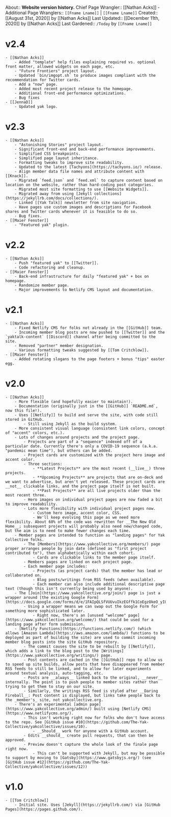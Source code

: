 About:: __Website version history.__
Chief Page Wrangler:: [[Nathan Acks]]
    - Additional Page Wranglers:: `[[Fname Lname]]` | `[[Fname Lname]]`
Created:: [[August 31st, 2020]] by [[Nathan Acks]]
Last Updated:: [[December 11th, 2020]] by [[Nathan Acks]]
Last Gardened:: `/Today` by `[[Fname Lname]]`
# v2.4
    - [[Nathan Acks]]
        - Added "template" help files explaining required vs. optional front matter, allowed widgets on each page, etc.
        - "Future Frontiers" project layout.
        - Updated `bin/imgopt.sh` to produce images compliant with the recommendation for Twitter cards.
        - Add a "now" page.
        - Added most recent project release to the homepage.
        - Additional front-end performance optimizations.
        - Bug fixes
    - [[JennaD]]
        - Updated yak logo.
# v2.3
    - [[Nathan Acks]]
        - "Astonishing Stories" project layout.
        - Significant front-end and back-end performance improvements.
        - Simplified CSS breakpoints.
        - Simplified page layout inheritance.
        - Formatting tweaks to improve site readability.
        - Updated to the latest [Tachyons](https://tachyons.io/) release.
        - Align member data file names and attribute content with [[Knack]].
        - Migrated `feed.json` and `feed.xml` to capture content based on location on the website, rather than hard-coding post categories.
        - Migrated most site formatting to use [[Website Widgets]].
        - Migrated away from using [Jekyll collections](https://jekyllrb.com/docs/collections/).
        - Linked [[Yak Talk]] newsletter from site navigation.
        - Have pages use custom images and descriptions for Facebook shares and Twitter cards whenever it is feasible to do so.
        - Bug fixes.
    - [[Maier Fenster]]
        - "Featured yak" plugin.
# v2.2
    - [[Nathan Acks]]
        - Push "featured yak" to [[Twitter]].
        - Code refactoring and cleanup.
    - [[Maier Fenster]]
        - Back-end infrastructure for daily "featured yak" + box on homepage.
        - Randomize member page.
        - Major improvements to Netlify CMS layout and documentation.
# v2.1
    - [[Nathan Acks]]
        - Fixed Netlify CMS for folks not already in the [[GitHub]] team.
        - Incoming member blog posts are now pushed to [[Twitter]] and the `yaktalk-content` [[Discord]] channel after being committed to the site.
        - Removed "partner" member designation.
        - Various formatting tweaks suggested by [[Tom Critchlow]].
    - [[Maier Fenster]]
        - Added rotating slogans to the page footers + bonus "tips" easter egg.
# v2.0
    - [[Nathan Acks]]
        - More flexible (and hopefully easier to maintain!).
        - Documentation (originally just in the [[GitHub]] `README.md`, now this file!).
        - Uses [[Netlify]] to build and serve the site, with code still stored in GitHub.
            - Still using Jekyll as the build system.
        - More consistent visual language (consistent link colors, concept of "accent" colors, etc.).
        - Lots of changes around projects and the project page.
            - Projects are part of a "sequence" indexed off of a particular date. Currently there's only a COVID-19 sequence (a.k.a. "pandemic mean time"), but others can be added.
            - Project cards are customized with the project hero image and accent color.
            - Three sections:
                - **Latest Projects** are the most recent (__live__) three projects.
                - **Upcoming Projects** are projects that are on-deck and we want to advertise, but aren't yet released. These project cards are __not__ clickable links, and the project page itself is not built.
                - **Past Projects** are all live projects older than the most recent three.
            - Hero images on individual project pages are now faded a bit to improve readability.
            - Lots more flexibility with individual project pages now.
                - Custom hero image, accent color, CSS.
                - We'll keep evolving this page as we need more flexibility. About 60% of the code was rewritten for __The New Old Home__; subsequent projects will probably also need new/changed code, but the aim is to need to make fewer changes each time.
        - Member pages are intended to function as "landing pages" for Yak Collective folks.
            - The [Members](https://www.yakcollective.org/members/) page proper arranges people by join date (defined as "first project contributed to"), then alphabetically within each cohort.
                - Cards are clickable links to the member page itself.
            - Members pages are linked on each project page.
            - Each member page includes:
                - Projects (as project cards) that the member has lead or collaborated on.
                - Blog posts/writings from RSS feeds (when available).
                - Each member can also include additional descriptive page text (though this isn't currently being used by anyone).
        - The [Join](https://www.yakcollective.org/join/) page is just a wrapper around [the existing Google Form](https://docs.google.com/forms/d/e/1FAIpQLSfVUUvuIkzEGffk1CoEgzOkeO_yI05Nuw6zU3H1TNLmiQOf7g/viewform).
            - Using a wrapper means we can swap out the Google Form for something more sophisticated later.
                - Right now, there's an [unused "welcome" page](https://www.yakcollective.org/welcome/) that could be used for a landing page after form submission.
        - [Netlify Functions](https://functions.netlify.com/) (which allows [Amazon Lambda](https://aws.amazon.com/lambda/) functions to be deployed as part of building the site) are used to commit incoming member blog posts into the site GitHub repository.
            - The commit causes the site to be rebuilt by [[Netlify]], which adds a link to the blog post to the [Writings](https://www.yakcollective.org/writings/) page.
            - Post contents are cached in the [[GitHub]] repo to allow us to speed up site builds, allow posts that have disappeared from member RSS feeds to still be linked, and to allow for later experiments around textual analysis, auto-tagging, etc.
            - Posts are __always__ linked back to the original, __never__ internally. The point is to push people to member sites rather than trying to get them to stay on our site.
            - Similarly, the writings RSS feed is styled after __Daring Fireball__: Post content is displayed, but links take people back to the _member's_ site, not yakcollective.org.
        - There's an experimental [admin page](https://www.yakcollective.org/admin/) built using [Netlify CMS](https://www.netlifycms.org/).
            - This isn't working right now for folks who don't have access to the repo. See [GitHub issue #10](https://github.com/The-Yak-Collective/yakcollective/issues/10).
                - __Should__ work for anyone with a GitHub account.
            - Edits __should__ create pull requests, that can then be approved.
            - Preview doesn't capture the whole look of the finale page right now.
                - This can't be supported with Jekyll, but may be possible to support by moving to [Gatsby](https://www.gatsbyjs.org/) (see [GitHub issue #12](https://github.com/The-Yak-Collective/yakcollective/issues/12))
# v1.0
    - [[Tom Critchlow]]
        - Initial site. Uses [Jekyll](https://jekyllrb.com/) via [GitHub Pages](https://pages.github.com/).
